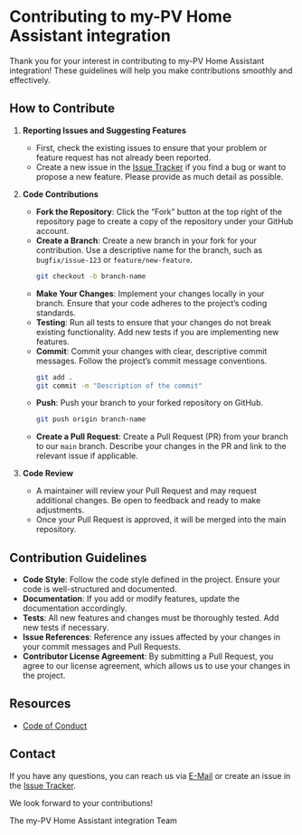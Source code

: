 # Contributing to my-PV Home Assistant integration

Thank you for your interest in contributing to my-PV Home Assistant integration! These guidelines will help you make contributions smoothly and effectively.

## How to Contribute

1. **Reporting Issues and Suggesting Features**
   - First, check the existing issues to ensure that your problem or feature request has not already been reported.
   - Create a new issue in the [Issue Tracker](https://github.com/EldarKarahasanovic/myPVHomeAssistant/issues) if you find a bug or want to propose a new feature. Please provide as much detail as possible.

2. **Code Contributions**
   - **Fork the Repository**: Click the “Fork” button at the top right of the repository page to create a copy of the repository under your GitHub account.
   - **Create a Branch**: Create a new branch in your fork for your contribution. Use a descriptive name for the branch, such as `bugfix/issue-123` or `feature/new-feature`.
     ```bash
     git checkout -b branch-name
     ```
   - **Make Your Changes**: Implement your changes locally in your branch. Ensure that your code adheres to the project’s coding standards.
   - **Testing**: Run all tests to ensure that your changes do not break existing functionality. Add new tests if you are implementing new features.
   - **Commit**: Commit your changes with clear, descriptive commit messages. Follow the project’s commit message conventions.
     ```bash
     git add .
     git commit -m "Description of the commit"
     ```
   - **Push**: Push your branch to your forked repository on GitHub.
     ```bash
     git push origin branch-name
     ```
   - **Create a Pull Request**: Create a Pull Request (PR) from your branch to our `main` branch. Describe your changes in the PR and link to the relevant issue if applicable.

3. **Code Review**
   - A maintainer will review your Pull Request and may request additional changes. Be open to feedback and ready to make adjustments.
   - Once your Pull Request is approved, it will be merged into the main repository.

## Contribution Guidelines

- **Code Style**: Follow the code style defined in the project. Ensure your code is well-structured and documented.
- **Documentation**: If you add or modify features, update the documentation accordingly.
- **Tests**: All new features and changes must be thoroughly tested. Add new tests if necessary.
- **Issue References**: Reference any issues affected by your changes in your commit messages and Pull Requests.
- **Contributor License Agreement**: By submitting a Pull Request, you agree to our license agreement, which allows us to use your changes in the project.

## Resources

- [Code of Conduct](https://github.com/EldarKarahasanovic/myPVHomeAssistant/blob/main/CODE_OF_CONDUCT.md)

## Contact

If you have any questions, you can reach us via [E-Mail](mailto:kerimgithub@gmail.com) or create an issue in the [Issue Tracker](https://github.com/EldarKarahasanovic/myPVHomeAssistant/issues).

We look forward to your contributions!

The my-PV Home Assistant integration Team
